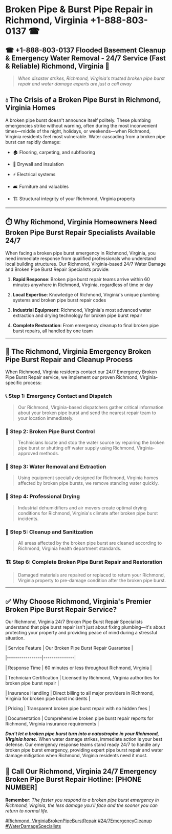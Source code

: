 # Broken Pipe & Burst Pipe Repair in Richmond, Virginia +1-888-803-0137 ☎
## ☎ +1-888-803-0137  Flooded Basement Cleanup & Emergency Water Removal - 24/7 Service (Fast & Reliable) Richmond, Virginia 🚨

> *When disaster strikes, Richmond, Virginia's trusted broken pipe burst repair and water damage experts are just a call away*

## 💧 The Crisis of a Broken Pipe Burst in Richmond, Virginia Homes

A broken pipe burst doesn't announce itself politely. These plumbing emergencies strike without warning, often during the most inconvenient times—middle of the night, holidays, or weekends—when Richmond, Virginia residents feel most vulnerable. Water cascading from a broken pipe burst can rapidly damage:

* 🏠 Flooring, carpeting, and subflooring
* 🧱 Drywall and insulation
* ⚡ Electrical systems
* 🛋️ Furniture and valuables
* 🏗️ Structural integrity of your Richmond, Virginia property

---

## ⏱️ Why Richmond, Virginia Homeowners Need Broken Pipe Burst Repair Specialists Available 24/7

When facing a broken pipe burst emergency in Richmond, Virginia, you need immediate response from qualified professionals who understand local building structures. Our Richmond, Virginia-based 24/7 Water Damage and Broken Pipe Burst Repair Specialists provide:

1. **Rapid Response**: Broken pipe burst repair teams arrive within 60 minutes anywhere in Richmond, Virginia, regardless of time or day
2. **Local Expertise**: Knowledge of Richmond, Virginia's unique plumbing systems and broken pipe burst repair codes
3. **Industrial Equipment**: Richmond, Virginia's most advanced water extraction and drying technology for broken pipe burst repair
4. **Complete Restoration**: From emergency cleanup to final broken pipe burst repairs, all handled by one team

---

## 🔧 The Richmond, Virginia Emergency Broken Pipe Burst Repair and Cleanup Process

When Richmond, Virginia residents contact our 24/7 Emergency Broken Pipe Burst Repair service, we implement our proven Richmond, Virginia-specific process:

### 📞 Step 1: Emergency Contact and Dispatch
> Our Richmond, Virginia-based dispatchers gather critical information about your broken pipe burst and send the nearest repair team to your location immediately.

### 🚿 Step 2: Broken Pipe Burst Control
> Technicians locate and stop the water source by repairing the broken pipe burst or shutting off water supply using Richmond, Virginia-approved methods.

### 🌊 Step 3: Water Removal and Extraction
> Using equipment specially designed for Richmond, Virginia homes affected by broken pipe bursts, we remove standing water quickly.

### 💨 Step 4: Professional Drying
> Industrial dehumidifiers and air movers create optimal drying conditions for Richmond, Virginia's climate after broken pipe burst incidents.

### 🧼 Step 5: Cleanup and Sanitization
> All areas affected by the broken pipe burst are cleaned according to Richmond, Virginia health department standards.

### 🏗️ Step 6: Complete Broken Pipe Burst Repair and Restoration
> Damaged materials are repaired or replaced to return your Richmond, Virginia property to pre-damage condition after the broken pipe burst.

---

## ✅ Why Choose Richmond, Virginia's Premier Broken Pipe Burst Repair Service?

Our Richmond, Virginia 24/7 Broken Pipe Burst Repair Specialists understand that pipe burst repair isn't just about fixing plumbing—it's about protecting your property and providing peace of mind during a stressful situation.

| Service Feature | Our Broken Pipe Burst Repair Guarantee |
|-----------------|---------------|
| Response Time | 60 minutes or less throughout Richmond, Virginia |
| Technician Certification | Licensed by Richmond, Virginia authorities for broken pipe burst repair |
| Insurance Handling | Direct billing to all major providers in Richmond, Virginia for broken pipe burst incidents |
| Pricing | Transparent broken pipe burst repair with no hidden fees |
| Documentation | Comprehensive broken pipe burst repair reports for Richmond, Virginia insurance requirements |

***Don't let a broken pipe burst turn into a catastrophe in your Richmond, Virginia home.*** When water damage strikes, immediate action is your best defense. Our emergency response teams stand ready 24/7 to handle any broken pipe burst emergency, providing expert pipe burst repair and water damage mitigation when Richmond, Virginia residents need it most.

## 📱 Call Our Richmond, Virginia 24/7 Emergency Broken Pipe Burst Repair Hotline: [PHONE NUMBER]

**Remember**: *The faster you respond to a broken pipe burst emergency in Richmond, Virginia, the less damage you'll face and the sooner you can return to normal life.*

[#Richmond, VirginiaBrokenPipeBurstRepair](#) [#24/7EmergencyCleanup](#) [#WaterDamageSpecialists](#)